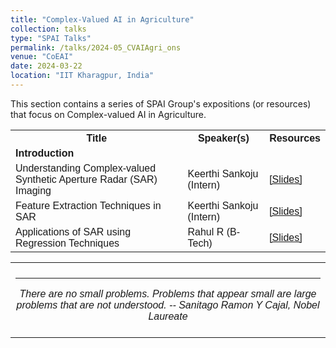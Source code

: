 ```yaml
---
title: "Complex-Valued AI in Agriculture" 
collection: talks
type: "SPAI Talks"
permalink: /talks/2024-05_CVAIAgri_ons
venue: "CoEAI"
date: 2024-03-22
location: "IIT Kharagpur, India"
---
```

<p style="text-align:left;">
   This section contains a series of SPAI Group's expositions (or resources) that focus on Complex-valued AI in Agriculture.</p>
<html>
<head>
<style>
table {
  font-family: arial, sans-serif;
  border-collapse: collapse;
  width: 100%;
}
   
td[colspan]:not([colspan="1"]) {
    text-align: center;
}

td, th {
  border: 1px solid #dddddd;
  text-align: left;
  padding: 8px;
}

tr:nth-child(even) {
  background-color: #dddddd;
}
</style>
</head>
<body>

<table>
  <tr>
    <th>Title</th>
    <th>Speaker(s)</th>
    <th>Resources</th>
  </tr>
   <tr>
    <td colspan="3"><b>Introduction</b></td>
  </tr>
  <tr>
    <td>Understanding Complex-valued Synthetic Aperture Radar (SAR) Imaging</td>
    <td>Keerthi Sankoju (Intern)</td>
    <td><a href="https://drive.google.com/file/d/1wuudTolHgLPrFayPjGs_Zxzu-D61Nso7/view?usp=sharing">&#91;Slides&#93;</a></td>
  </tr>
   <tr>
    <td>Feature Extraction Techniques in SAR</td>
    <td>Keerthi Sankoju (Intern)</td>
    <td><a href="https://drive.google.com/file/d/1hHCU914u1LztFbdZFRyYnZa6igu58-qY/view?usp=sharing">&#91;Slides&#93;</a></td>
  </tr>
    <tr>
    <td>Applications of SAR using Regression Techniques </td>
    <td>Rahul R (B-Tech)</td>
    <td><a href="https://drive.google.com/file/d/1pDWo8n6Mx7S_FQbLXcUm_RNaUpwT87sQ/view?usp=sharing">&#91;Slides&#93;</a></td>
  </tr>
   
</table>

</body>
</html>

 <table style="width:100%;border:0px;border-spacing:0px;border-collapse:collapse;margin-right:auto;margin-left:auto;"><tbody>
            <tr>
            <td style="padding:8px;width:100%;vertical-align:middle;border:0px">
                 <p>
<hr>
<center>
<i>There are no small problems. Problems that appear small are large problems that are not understood.  -- Sanitago Ramon Y Cajal, Nobel Laureate </i>

</center>
              </p>
            </td>
          </tr>

</tbody></table>


